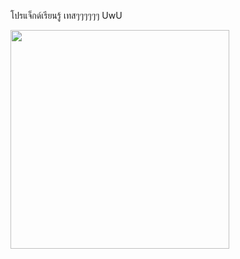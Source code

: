 โปรแจ็กด์เรียนรู้
เทสๆๆๆๆๆๆ
UwU



<img src="https://user-images.githubusercontent.com/89632322/139389883-b7bc6c27-6a88-4d19-b6ff-e8144d8ab343.img" width="350">
